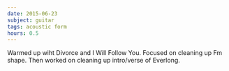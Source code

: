 ```yaml
---
date: 2015-06-23
subject: guitar
tags: acoustic form
hours: 0.5
---
```


Warmed up wiht Divorce and I Will Follow You. Focused on cleaning up Fm shape.  Then worked on cleaning up intro/verse of Everlong.